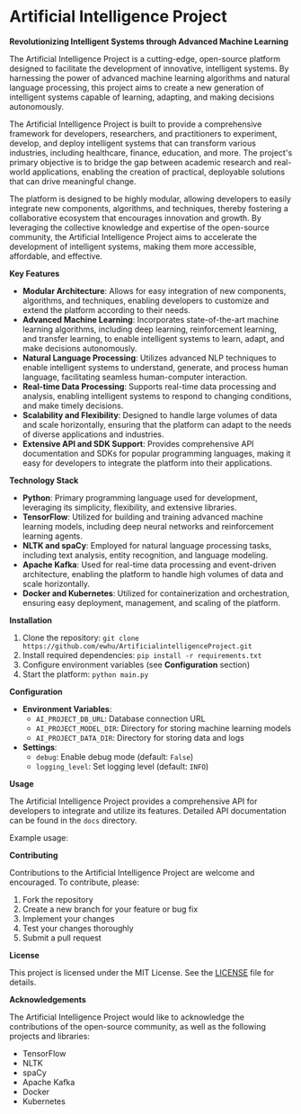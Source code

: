 **Artificial Intelligence Project**
=============================

**Revolutionizing Intelligent Systems through Advanced Machine Learning**

The Artificial Intelligence Project is a cutting-edge, open-source platform designed to facilitate the development of innovative, intelligent systems. By harnessing the power of advanced machine learning algorithms and natural language processing, this project aims to create a new generation of intelligent systems capable of learning, adapting, and making decisions autonomously.

The Artificial Intelligence Project is built to provide a comprehensive framework for developers, researchers, and practitioners to experiment, develop, and deploy intelligent systems that can transform various industries, including healthcare, finance, education, and more. The project's primary objective is to bridge the gap between academic research and real-world applications, enabling the creation of practical, deployable solutions that can drive meaningful change.

The platform is designed to be highly modular, allowing developers to easily integrate new components, algorithms, and techniques, thereby fostering a collaborative ecosystem that encourages innovation and growth. By leveraging the collective knowledge and expertise of the open-source community, the Artificial Intelligence Project aims to accelerate the development of intelligent systems, making them more accessible, affordable, and effective.

**Key Features**

* **Modular Architecture**: Allows for easy integration of new components, algorithms, and techniques, enabling developers to customize and extend the platform according to their needs.
* **Advanced Machine Learning**: Incorporates state-of-the-art machine learning algorithms, including deep learning, reinforcement learning, and transfer learning, to enable intelligent systems to learn, adapt, and make decisions autonomously.
* **Natural Language Processing**: Utilizes advanced NLP techniques to enable intelligent systems to understand, generate, and process human language, facilitating seamless human-computer interaction.
* **Real-time Data Processing**: Supports real-time data processing and analysis, enabling intelligent systems to respond to changing conditions, and make timely decisions.
* **Scalability and Flexibility**: Designed to handle large volumes of data and scale horizontally, ensuring that the platform can adapt to the needs of diverse applications and industries.
* **Extensive API and SDK Support**: Provides comprehensive API documentation and SDKs for popular programming languages, making it easy for developers to integrate the platform into their applications.

**Technology Stack**

* **Python**: Primary programming language used for development, leveraging its simplicity, flexibility, and extensive libraries.
* **TensorFlow**: Utilized for building and training advanced machine learning models, including deep neural networks and reinforcement learning agents.
* **NLTK and spaCy**: Employed for natural language processing tasks, including text analysis, entity recognition, and language modeling.
* **Apache Kafka**: Used for real-time data processing and event-driven architecture, enabling the platform to handle high volumes of data and scale horizontally.
* **Docker and Kubernetes**: Utilized for containerization and orchestration, ensuring easy deployment, management, and scaling of the platform.

**Installation**

1. Clone the repository: `git clone https://github.com/ewhu/ArtificialintelligenceProject.git`
2. Install required dependencies: `pip install -r requirements.txt`
3. Configure environment variables (see **Configuration** section)
4. Start the platform: `python main.py`

**Configuration**

* **Environment Variables**:
	+ `AI_PROJECT_DB_URL`: Database connection URL
	+ `AI_PROJECT_MODEL_DIR`: Directory for storing machine learning models
	+ `AI_PROJECT_DATA_DIR`: Directory for storing data and logs
* **Settings**:
	+ `debug`: Enable debug mode (default: `False`)
	+ `logging_level`: Set logging level (default: `INFO`)

**Usage**

The Artificial Intelligence Project provides a comprehensive API for developers to integrate and utilize its features. Detailed API documentation can be found in the `docs` directory.

Example usage:

**Contributing**

Contributions to the Artificial Intelligence Project are welcome and encouraged. To contribute, please:

1. Fork the repository
2. Create a new branch for your feature or bug fix
3. Implement your changes
4. Test your changes thoroughly
5. Submit a pull request

**License**

This project is licensed under the MIT License. See the [LICENSE](https://github.com/ewhu/ArtificialintelligenceProject/blob/main/LICENSE) file for details.

**Acknowledgements**

The Artificial Intelligence Project would like to acknowledge the contributions of the open-source community, as well as the following projects and libraries:

* TensorFlow
* NLTK
* spaCy
* Apache Kafka
* Docker
* Kubernetes